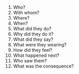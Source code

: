 1. Who?
2. With whom?
3. Where?
4. When?
5. What did they do? 
6. Why did they do it?
7. What did they say?
8. What were they wearing?
9. How did they feel?
10. What happened next?
11. Who saw them?
12. What was the consequence?
